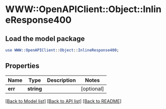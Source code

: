 # WWW::OpenAPIClient::Object::InlineResponse400

## Load the model package
```perl
use WWW::OpenAPIClient::Object::InlineResponse400;
```

## Properties
Name | Type | Description | Notes
------------ | ------------- | ------------- | -------------
**err** | **string** |  | [optional] 

[[Back to Model list]](../README.md#documentation-for-models) [[Back to API list]](../README.md#documentation-for-api-endpoints) [[Back to README]](../README.md)


